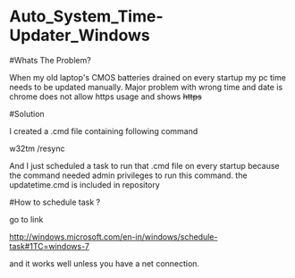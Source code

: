 # Auto_System_Time-Updater_Windows



#Whats The Problem?

When my old laptop's CMOS  batteries drained on every startup my pc time needs to be updated manually. Major problem with wrong time and date is chrome does not allow https usage and shows <strike>https</strike>




#Solution

I created a .cmd file containing following command



w32tm /resync



And I just scheduled a task to run that .cmd file on every startup because the command needed admin privileges to run this command.
the updatetime.cmd is included in repository

#How to schedule task ?

go to link

http://windows.microsoft.com/en-in/windows/schedule-task#1TC=windows-7

and it works well unless you have a net connection.


